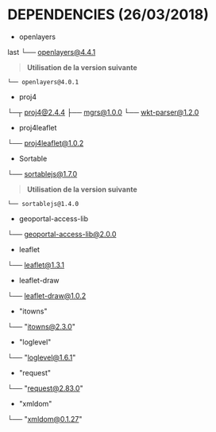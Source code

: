 # DEPENDENCIES (26/03/2018)

* openlayers

last
└── openlayers@4.4.1

> **Utilisation de la version suivante**
```
└── openlayers@4.0.1
```

* proj4

└─┬ proj4@2.4.4
  ├── mgrs@1.0.0
  └── wkt-parser@1.2.0

* proj4leaflet

└── proj4leaflet@1.0.2

* Sortable

└── sortablejs@1.7.0

> **Utilisation de la version suivante**
```
└── sortablejs@1.4.0
```

* geoportal-access-lib

└── geoportal-access-lib@2.0.0

* leaflet

└── leaflet@1.3.1

* leaflet-draw

└── leaflet-draw@1.0.2

* "itowns"

└── "itowns@2.3.0"

* "loglevel"

└── "loglevel@1.6.1"

* "request"

└── "request@2.83.0"

* "xmldom"

└── "xmldom@0.1.27"
